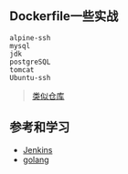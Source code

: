 ## Dockerfile一些实战


```
alpine-ssh
mysql
jdk
postgreSQL
tomcat
Ubuntu-ssh
```

> [类似仓库](https://github.com/mx601595686/my-docker-image)



## 参考和学习
- [Jenkins](https://github.com/jenkinsci/docker)
- [golang](https://github.com/docker-library/golang)

